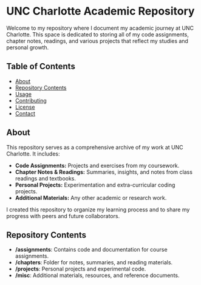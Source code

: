 # UNC Charlotte Academic Repository

Welcome to my repository where I document my academic journey at UNC Charlotte. This space is dedicated to storing all of my code assignments, chapter notes, readings, and various projects that reflect my studies and personal growth.

## Table of Contents
- [About](#about)
- [Repository Contents](#repository-contents)
- [Usage](#usage)
- [Contributing](#contributing)
- [License](#license)
- [Contact](#contact)

## About
This repository serves as a comprehensive archive of my work at UNC Charlotte. It includes:
- **Code Assignments:** Projects and exercises from my coursework.
- **Chapter Notes & Readings:** Summaries, insights, and notes from class readings and textbooks.
- **Personal Projects:** Experimentation and extra-curricular coding projects.
- **Additional Materials:** Any other academic or research work.

I created this repository to organize my learning process and to share my progress with peers and future collaborators.

## Repository Contents
- **/assignments**: Contains code and documentation for course assignments.
- **/chapters**: Folder for notes, summaries, and reading materials.
- **/projects**: Personal projects and experimental code.
- **/misc**: Additional materials, resources, and reference documents.
